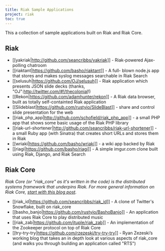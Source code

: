 ```yaml
---
title: Riak Sample Applications
project: riak
toc: true
---
```


This a collection of sample applications built on Riak and Riak Core.

## Riak 

* [[yakriak|http://github.com/seancribbs/yakriak]] - Riak-powered Ajax-polling chatroom
* [[riaktant|https://github.com/basho/riaktant]] - A full- blown node.js app that stores and makes syslog messages searchable in Riak Search
* [[selusuh|https://github.com/OJ/selusuh]] - Riak application which presents JSON slide decks (thanks, "OJ":http://twitter.com/#!/thecolonial!)
* [[Rekon|https://github.com/adamhunter/rekon]] - A Riak data browser, built as totally self-containted Riak application
* [[Slideblast|https://github.com/rustyio/SlideBlast]] - share and control slide presentation for the web
* [[riak_php_app|http://github.com/schofield/riak_php_app]] - a small PHP app that shows some basic usage of the Riak PHP library
* [[riak-url-shortener|http://github.com/seancribbs/riak-url-shortener]] - a small Ruby app (with Sinatra) that creates short URLs and stores them in Riak
* [[wriaki|https://github.com/basho/wriaki]] - a wiki app backed by Riak
* [[riagi|https://github.com/basho/riagi]] - A simple imgur.com clone built using Riak, Django, and Riak Search

## Riak Core

_Riak Core (or "riak_core" as it's written in the code) is the distributed systems framework that underpins Riak. For more general information on Riak Core, [start with this blog post](http://blog.basho.com/2011/04/12/Where-To-Start-With-Riak-Core/)._

* [[riak_id|https://github.com/seancribbs/riak_id]] - A clone of Twitter's Snowflake, built on riak_core
* [[basho_banjo|https://github.com/rustyio/BashoBanjo]] - An application that uses Riak Core to play distributed music
* [[riak_zab|https://github.com/jtuple/riak_zab]] - An implementation of the Zookeeper
protocol on top of Riak Core
* [[try-try-try|https://github.com/rzezeski/try-try-try]] - Ryan Zezeski’s working blog that takes an in depth look at various aspects of riak_core (and walks you through building an application called "RTS") 
